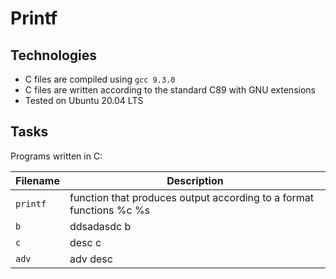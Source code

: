 # Printf

## Technologies
* C files are compiled using `gcc 9.3.0`
* C files are written according to the standard C89 with GNU extensions
* Tested on Ubuntu 20.04 LTS

## Tasks
Programs written in C:

| Filename | Description |
| -------- | ----------- |
| `printf` | function that produces output according to a format functions %c %s |
| `b` | ddsadasdc b |
| `c` | desc c |
| `adv` | adv desc |
